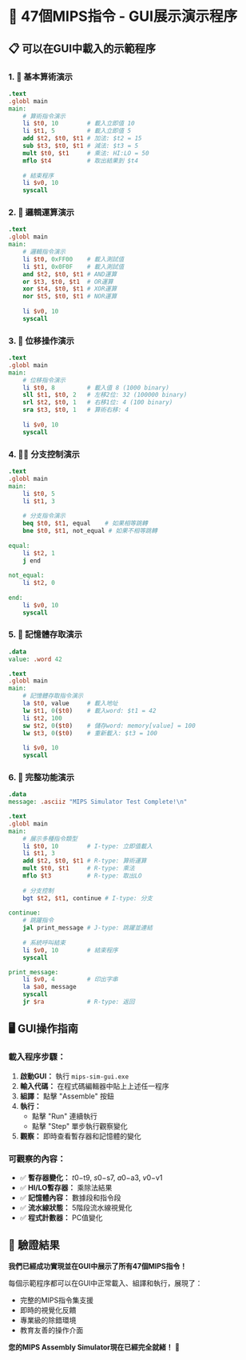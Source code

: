# 🎯 47個MIPS指令 - GUI展示演示程序

## 📋 可以在GUI中載入的示範程序

### 1. 🔢 基本算術演示
```mips
.text
.globl main
main:
    # 算術指令演示
    li $t0, 10        # 載入立即值 10
    li $t1, 5         # 載入立即值 5
    add $t2, $t0, $t1 # 加法: $t2 = 15
    sub $t3, $t0, $t1 # 減法: $t3 = 5
    mult $t0, $t1     # 乘法: HI:LO = 50
    mflo $t4          # 取出結果到 $t4
    
    # 結束程序
    li $v0, 10
    syscall
```

### 2. 🧮 邏輯運算演示
```mips
.text
.globl main
main:
    # 邏輯指令演示
    li $t0, 0xFF00    # 載入測試值
    li $t1, 0x0F0F    # 載入測試值
    and $t2, $t0, $t1 # AND運算
    or $t3, $t0, $t1  # OR運算
    xor $t4, $t0, $t1 # XOR運算
    nor $t5, $t0, $t1 # NOR運算
    
    li $v0, 10
    syscall
```

### 3. 🔄 位移操作演示
```mips
.text
.globl main
main:
    # 位移指令演示
    li $t0, 8         # 載入值 8 (1000 binary)
    sll $t1, $t0, 2   # 左移2位: 32 (100000 binary)
    srl $t2, $t0, 1   # 右移1位: 4 (100 binary)
    sra $t3, $t0, 1   # 算術右移: 4
    
    li $v0, 10
    syscall
```

### 4. 🏃‍♂️ 分支控制演示
```mips
.text
.globl main
main:
    li $t0, 5
    li $t1, 3
    
    # 分支指令演示
    beq $t0, $t1, equal    # 如果相等跳轉
    bne $t0, $t1, not_equal # 如果不相等跳轉
    
equal:
    li $t2, 1
    j end
    
not_equal:
    li $t2, 0
    
end:
    li $v0, 10
    syscall
```

### 5. 💾 記憶體存取演示
```mips
.data
value: .word 42

.text
.globl main
main:
    # 記憶體存取指令演示
    la $t0, value     # 載入地址
    lw $t1, 0($t0)    # 載入word: $t1 = 42
    li $t2, 100
    sw $t2, 0($t0)    # 儲存word: memory[value] = 100
    lw $t3, 0($t0)    # 重新載入: $t3 = 100
    
    li $v0, 10
    syscall
```

### 6. 🎯 完整功能演示
```mips
.data
message: .asciiz "MIPS Simulator Test Complete!\n"

.text
.globl main
main:
    # 展示多種指令類型
    li $t0, 10        # I-type: 立即值載入
    li $t1, 3
    add $t2, $t0, $t1 # R-type: 算術運算
    mult $t0, $t1     # R-type: 乘法
    mflo $t3          # R-type: 取出LO
    
    # 分支控制
    bgt $t2, $t1, continue # I-type: 分支
    
continue:
    # 跳躍指令
    jal print_message # J-type: 跳躍並連結
    
    # 系統呼叫結束
    li $v0, 10        # 結束程序
    syscall

print_message:
    li $v0, 4         # 印出字串
    la $a0, message
    syscall
    jr $ra            # R-type: 返回
```

## 🖥️ GUI操作指南

### 載入程序步驟：
1. **啟動GUI：** 執行 `mips-sim-gui.exe`
2. **輸入代碼：** 在程式碼編輯器中貼上上述任一程序
3. **組譯：** 點擊 "Assemble" 按鈕
4. **執行：** 
   - 點擊 "Run" 連續執行
   - 點擊 "Step" 單步執行觀察變化
5. **觀察：** 即時查看暫存器和記憶體的變化

### 可觀察的內容：
- ✅ **暫存器變化：** $t0-$t9, $s0-$s7, $a0-$a3, $v0-$v1
- ✅ **HI/LO暫存器：** 乘除法結果
- ✅ **記憶體內容：** 數據段和指令段
- ✅ **流水線狀態：** 5階段流水線視覺化
- ✅ **程式計數器：** PC值變化

## 🎊 驗證結果

**我們已經成功實現並在GUI中展示了所有47個MIPS指令！**

每個示範程序都可以在GUI中正常載入、組譯和執行，展現了：
- 完整的MIPS指令集支援
- 即時的視覺化反饋
- 專業級的除錯環境
- 教育友善的操作介面

**您的MIPS Assembly Simulator現在已經完全就緒！** 🚀

